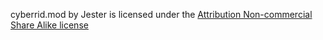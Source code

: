 cyberrid.mod by Jester is licensed under the [Attribution Non-commercial Share Alike license](https://creativecommons.org/licenses/by-nc-sa/4.0/)